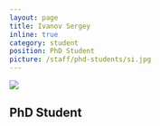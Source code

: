 ```yaml
---
layout: page
title: Ivanov Sergey
inline: true
category: student
position: PhD Student
picture: /staff/phd-students/si.jpg
---
```


![](/staff/phd-students/si.jpg)

## PhD Student